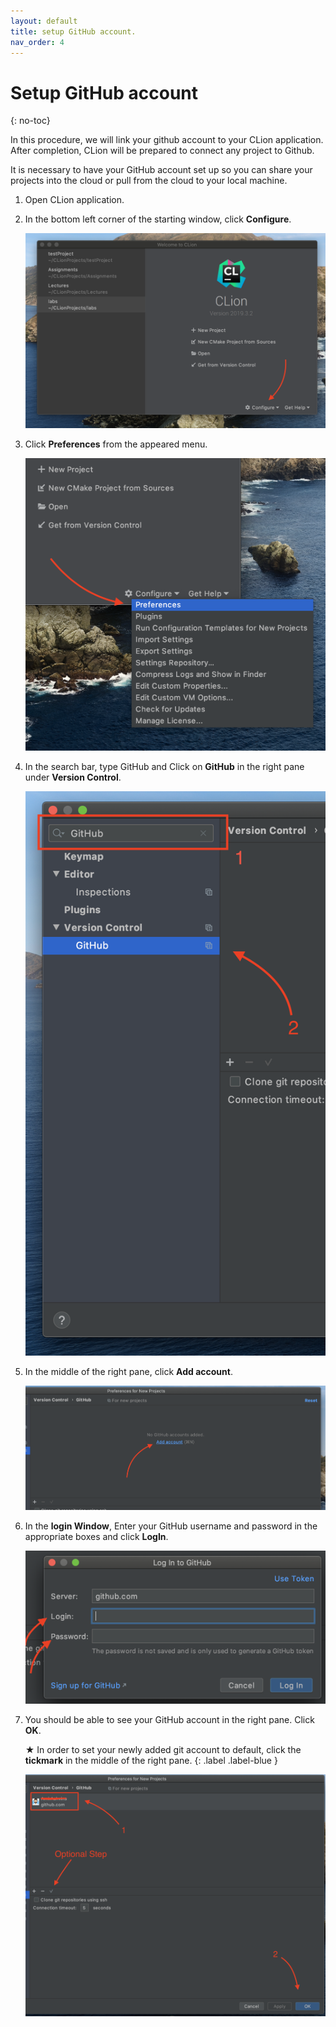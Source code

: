 ```yaml
---
layout: default
title: setup GitHub account.
nav_order: 4
---
```


# Setup GitHub account
{: no-toc}

In this procedure, we will link your github account to your CLion application. After completion, CLion will be prepared to connect any project to Github.

It is necessary to have your GitHub account set up so you can share your projects into the cloud or pull from the cloud to your local machine.

1. Open CLion application.
2. In the bottom left corner of the starting window, click **Configure**.

    ![image-name](https://github.com/AmirAshvins/how-to-use-CLion/blob/gh-pages/assets/images/proc3-image1.png?raw=true "alt text here")
3. Click **Preferences** from the appeared menu.

    ![image-name](https://github.com/AmirAshvins/how-to-use-CLion/blob/gh-pages/assets/images/proc3-image2.png?raw=true "alt text here")
4. In the search bar, type GitHub and Click on **GitHub** in the right pane under **Version Control**.

    ![image-name](https://github.com/AmirAshvins/how-to-use-CLion/blob/gh-pages/assets/images/proc3-image3.png?raw=true "alt text here")  
5. In the middle of the right pane, click **Add account**.

    ![image-name](https://github.com/AmirAshvins/how-to-use-CLion/blob/gh-pages/assets/images/proc3-image4.png?raw=true "alt text here") 
6. In the **login Window**, Enter your GitHub username and password in the appropriate boxes and click **LogIn**.

    ![image-name](https://github.com/AmirAshvins/how-to-use-CLion/blob/gh-pages/assets/images/proc3-image5.png?raw=true "alt text here")
7. You should be able to see your GitHub account in the right pane. Click **OK**.
  
    ★ In order to set your newly added git account to default, click the **tickmark** in the middle of the right pane.
    {: .label .label-blue }

    ![image-name](https://github.com/AmirAshvins/how-to-use-CLion/blob/gh-pages/assets/images/proc3-image6.png?raw=true "alt text here")
